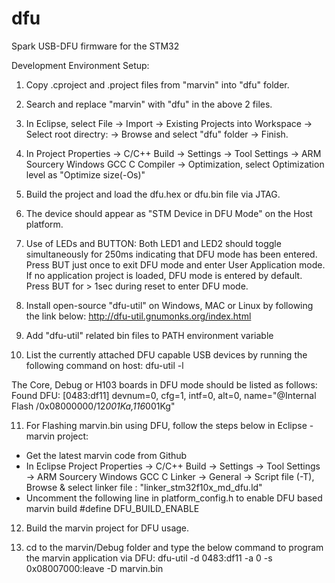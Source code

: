# dfu

Spark USB-DFU firmware for the STM32

Development Environment Setup:

1. Copy .cproject and .project files from "marvin" into "dfu" folder.

2. Search and replace "marvin" with "dfu" in the above 2 files.

3. In Eclipse, select File -> Import -> Existing Projects into Workspace -> Select root directry: -> Browse and select "dfu" folder -> Finish.

4. In Project Properties -> C/C++ Build -> Settings -> Tool Settings -> ARM Sourcery Windows GCC C Compiler -> Optimization, select Optimization level as "Optimize size(-Os)"

5. Build the project and load the dfu.hex or dfu.bin file via JTAG.

6. The device should appear as "STM Device in DFU Mode" on the Host platform.

7. Use of LEDs and BUTTON:
Both LED1 and LED2 should toggle simultaneously for 250ms indicating that DFU mode has been entered.
Press BUT just once to exit DFU mode and enter User Application mode. If no application project is loaded, DFU mode is entered by default.
Press BUT for > 1sec during reset to enter DFU mode.

8. Install open-source "dfu-util" on Windows, MAC or Linux by following the link below:
http://dfu-util.gnumonks.org/index.html

9. Add "dfu-util" related bin files to PATH environment variable

10. List the currently attached DFU capable USB devices by running the following command on host:
dfu-util -l

The Core, Debug or H103 boards in DFU mode should be listed as follows:
Found DFU: [0483:df11] devnum=0, cfg=1, intf=0, alt=0, name="@Internal Flash  /0x08000000/12*001Ka,116*001Kg"

11. For Flashing marvin.bin using DFU, follow the steps below in Eclipse - marvin project:
* Get the latest marvin code from Github
* In Eclipse Project Properties -> C/C++ Build -> Settings -> Tool Settings -> ARM Sourcery Windows GCC C Linker -> General -> Script file (-T),
Browse & select linker file : "linker_stm32f10x_md_dfu.ld"
* Uncomment the following line in platform_config.h to enable DFU based marvin build
#define DFU_BUILD_ENABLE

12. Build the marvin project for DFU usage.

13. cd to the marvin/Debug folder and type the below command to program the marvin application via DFU:
dfu-util -d 0483:df11 -a 0 -s 0x08007000:leave -D marvin.bin